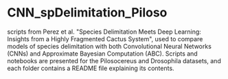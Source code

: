 # CNN_spDelimitation_Piloso
scripts from Perez et al. "Species Delimitation Meets Deep Learning: Insights from a Highly Fragmented Cactus System",
used to compare models of species delimitation with both Convolutional Neural Networks (CNNs) 
and Approximate Bayesian Computation (ABC). Scripts and notebooks are presented for the Pilosocereus and Drosophila datasets,
and each folder contains a README file explaining its contents.